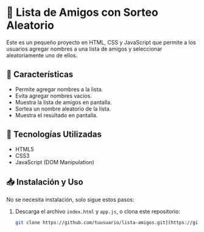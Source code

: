 # 🎉 Lista de Amigos con Sorteo Aleatorio

Este es un pequeño proyecto en HTML, CSS y JavaScript que permite a los usuarios agregar nombres a una lista de amigos y seleccionar aleatoriamente uno de ellos.

## 📌 Características
- Permite agregar nombres a la lista.
- Evita agregar nombres vacíos.
- Muestra la lista de amigos en pantalla.
- Sortea un nombre aleatorio de la lista.
- Muestra el resultado en pantalla.

## 🚀 Tecnologías Utilizadas
- HTML5
- CSS3
- JavaScript (DOM Manipulation)

## 📥 Instalación y Uso
No se necesita instalación, solo sigue estos pasos:

1. Descarga el archivo `index.html` y `app.js`, o clona este repositorio:
   ```sh
   git clone https://github.com/tuusuario/lista-amigos.git](https://github.com/DevilsWillCry/secret-friend-challenge.git
